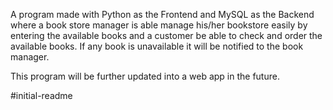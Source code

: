A program made with Python as the Frontend and MySQL as the Backend where a book store manager is able manage his/her bookstore easily by entering the available books and a customer be able to check and order the available books. If any book is unavailable it will be notified to the book manager.

This program will be further updated into a web app in the future.

#initial-readme
